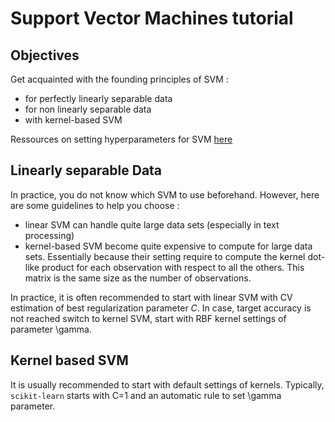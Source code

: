 # Support Vector Machines tutorial

## Objectives

Get acquainted with the founding principles of SVM :
* for perfectly linearly separable data
* for non linearly separable data
* with kernel-based SVM

Ressources on setting hyperparameters for SVM [here](https://www.csie.ntu.edu.tw/~cjlin/libsvm)

## Linearly separable Data

In practice, you do not know which SVM to use beforehand. However, here are some guidelines to help you choose :
* linear SVM can handle quite large data sets (especially in text processing)
* kernel-based SVM become quite expensive to compute for large data sets. Essentially because their setting require to compute the kernel dot-like product for each observation with respect to all the others. This matrix is the same size as the number of observations.

In practice, it is often recommended to start with linear SVM with CV estimation of best regularization parameter $C$. In case, target accuracy is not reached switch to kernel SVM, start with RBF kernel settings of parameter \gamma.

## Kernel based SVM

It is usually recommended to start with default settings of kernels. Typically, `scikit-learn` starts with C=1 and an automatic rule to set \gamma parameter.
